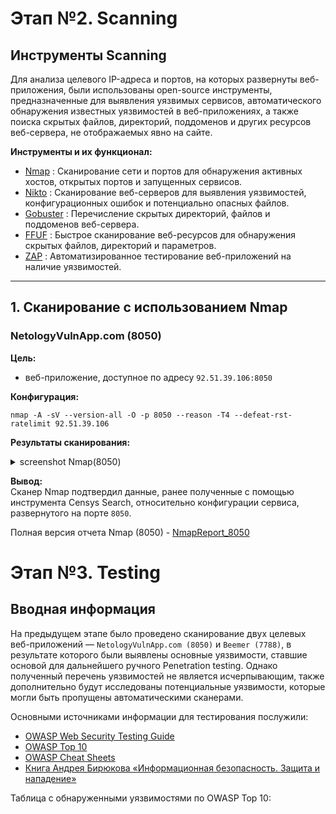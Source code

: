 # Этап №2. Scanning

## Инструменты Scanning

Для анализа целевого IP-адреса и портов, на которых развернуты веб-приложения, были использованы open-source инструменты, предназначенные для выявления уязвимых сервисов, автоматического обнаружения известных уязвимостей в веб-приложениях, а также поиска скрытых файлов, директорий, поддоменов и других ресурсов веб-сервера, не отображаемых явно на сайте.

**Инструменты и их функционал:**
- [Nmap](https://nmap.org) : Сканирование сети и портов для обнаружения активных хостов, открытых портов и запущенных сервисов.
- [Nikto](https://github.com/sullo/nikto) : Сканирование веб-серверов для выявления уязвимостей, конфигурационных ошибок и потенциально опасных файлов.
- [Gobuster](https://github.com/OJ/gobuster) : Перечисление скрытых директорий, файлов и поддоменов веб-сервера.
- [FFUF](https://github.com/ffuf/ffuf) : Быстрое сканирование веб-ресурсов для обнаружения скрытых файлов, директорий и параметров.
- [ZAP](https://www.zaproxy.org) : Автоматизированное тестирование веб-приложений на наличие уязвимостей.

---

## 1. Сканирование с использованием Nmap

### NetologyVulnApp.com (8050)

**Цель:**  
- веб-приложение, доступное по адресу `92.51.39.106:8050`

**Конфигурация:**  
```
nmap -A -sV --version-all -O -p 8050 --reason -T4 --defeat-rst-ratelimit 92.51.39.106
```

**Результаты сканирования:**  
<details>
<summary>screenshot Nmap(8050)</summary>
![](screenshots/SCANNING/nmap/nmap_8050.png)
</details>

**Вывод:**  
Сканер Nmap подтвердил данные, ранее полученные с помощью инструмента Censys Search, относительно конфигурации сервиса, развернутого на порте `8050`.

Полная версия отчета Nmap (8050) - [NmapReport_8050](reports/nmap/nmap_report.txt)

# Этап №3. Testing

## Вводная информация

На предыдущем этапе было проведено сканирование двух целевых веб-приложений — `NetologyVulnApp.com (8050)` и `Beemer (7788)`, в результате которого были выявлены основные уязвимости, ставшие основой для дальнейшего ручного Penetration testing.
Однако полученный перечень уязвимостей не является исчерпывающим, также дополнительно будут исследованы потенциальные уязвимости, которые могли быть пропущены автоматическими сканерами.

Основными источниками информации для тестирования послужили:
- [OWASP Web Security Testing Guide](https://owasp.org/www-project-web-security-testing-guide/)
- [OWASP Top 10](https://owasp.org/www-project-top-ten/)
- [OWASP Cheat Sheets](https://cheatsheetseries.owasp.org/)
- [Книга Андрея Бирюкова «Информационная безопасность. Защита и нападение»](https://dmkpress.com/catalog/computer/securuty/978-5-93700-219-8/?srsltid=AfmBOopHiNlFCvwZMa-awRfJnO7HYnrBu95LsXbc_cnN_9TyI6LgVBV3)

Таблица с обнаруженными уязвимостями по OWASP Top 10:
